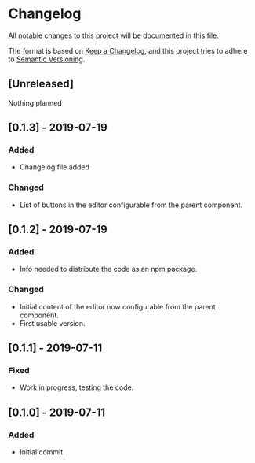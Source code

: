 # Changelog

All notable changes to this project will be documented in this file.

The format is based on [Keep a Changelog](https://keepachangelog.com/en/1.0.0/),
and this project tries to adhere to [Semantic Versioning](https://semver.org/spec/v2.0.0.html).

## [Unreleased]

Nothing planned

## [0.1.3] - 2019-07-19

### Added

- Changelog file added

### Changed

- List of buttons in the editor configurable from the parent component.

## [0.1.2] - 2019-07-19

### Added

- Info needed to distribute the code as an npm package.

### Changed

- Initial content of the editor now configurable from the parent component.
- First usable version.

## [0.1.1] - 2019-07-11

### Fixed

- Work in progress, testing the code.

## [0.1.0] - 2019-07-11

### Added

- Initial commit.
